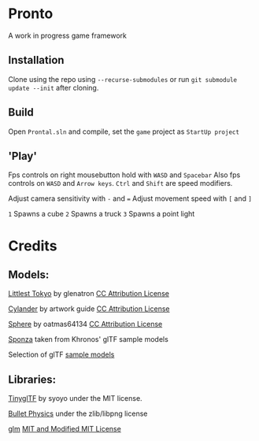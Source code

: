# Pronto
A work in progress game framework

## Installation
Clone using the repo using `--recurse-submodules` or run `git submodule update --init` after cloning.

## Build 
Open `Prontal.sln` and compile, set the `game` project as `StartUp project`

## 'Play'
Fps controls on right mousebutton hold with `WASD` and `Spacebar`
Also fps controls on `WASD` and `Arrow keys`.
`Ctrl` and `Shift` are speed modifiers.

Adjust camera sensitivity with `-` and `=` 
Adjust movement speed with `[` and `]`

`1` Spawns a cube
`2` Spawns a truck
`3` Spawns a point light

# Credits
## Models:
[Littlest Tokyo](https://sketchfab.com/3d-models/littlest-tokyo-94b24a60dc1b48248de50bf087c0f042) by glenatron 
[CC Attribution License](https://creativecommons.org/licenses/by/4.0/)

[Cylander](https://sketchfab.com/3d-models/cylander-e3fda2adbd6a4bb19dfdb8f880fa3e15) by artwork guide 
[CC Attribution License](https://creativecommons.org/licenses/by/4.0/)

[Sphere](https://sketchfab.com/3d-models/sphere-bb721dfff9594206aee62175e43c08b2) by oatmas64134 
[CC Attribution License](https://creativecommons.org/licenses/by/4.0/)

[Sponza](https://github.com/KhronosGroup/glTF-Sample-Models/tree/master/2.0/Sponza) taken from Khronos' glTF sample models

Selection of glTF [sample models](https://github.com/KhronosGroup/glTF-Sample-Models/tree/master/2.0)

## Libraries:
[TinyglTF](https://github.com/syoyo/tinygltf) by syoyo under the MIT license.

[Bullet Physics](https://github.com/bulletphysics/bullet3) under the zlib/libpng license

[glm](https://github.com/g-truc/glm) 
[MIT and Modified MIT License](https://github.com/g-truc/glm/blob/master/manual.md#section0)
